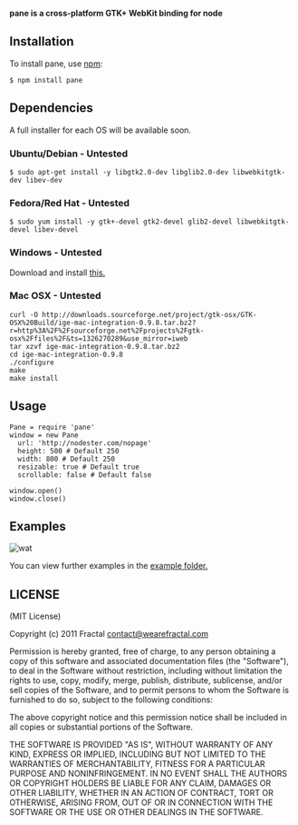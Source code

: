 **pane is a cross-platform GTK+ WebKit binding for node**


## Installation
    
To install pane, use [npm](http://github.com/isaacs/npm):

    $ npm install pane

## Dependencies

A full installer for each OS will be available soon.

### Ubuntu/Debian - Untested

    $ sudo apt-get install -y libgtk2.0-dev libglib2.0-dev libwebkitgtk-dev libev-dev

### Fedora/Red Hat - Untested

    $ sudo yum install -y gtk+-devel gtk2-devel glib2-devel libwebkitgtk-devel libev-devel
    
### Windows - Untested

Download and install [this.](http://downloads.sourceforge.net/project/gimp-win/Obsolete/GTK%2B/GTK%2B%202.10.13/gtk%2B-2.10.13-setup.exe?r=http%3A%2F%2Fsourceforge.net%2Fprojects%2Fgimp-win%2Ffiles%2FObsolete%2FGTK%252B%2FGTK%252B%25202.10.13%2F&ts=1326269861&use_mirror=superb-dca2)

### Mac OSX - Untested
    curl -O http://downloads.sourceforge.net/project/gtk-osx/GTK-OSX%20Build/ige-mac-integration-0.9.8.tar.bz2?r=http%3A%2F%2Fsourceforge.net%2Fprojects%2Fgtk-osx%2Ffiles%2F&ts=1326270289&use_mirror=iweb
    tar xzvf ige-mac-integration-0.9.8.tar.bz2
    cd ige-mac-integration-0.9.8
    ./configure
    make
    make install
    
## Usage

```coffee-script
Pane = require 'pane'
window = new Pane 
  url: 'http://nodester.com/nopage'
  height: 500 # Default 250
  width: 800 # Default 250
  resizable: true # Default true
  scrollable: false # Default false
  
window.open()
window.close()
```

## Examples

![wat](http://i.imgur.com/QSQNu.png)

You can view further examples in the [example folder.](https://github.com/wearefractal/pane/tree/master/examples)

## LICENSE

(MIT License)

Copyright (c) 2011 Fractal <contact@wearefractal.com>

Permission is hereby granted, free of charge, to any person obtaining
a copy of this software and associated documentation files (the
"Software"), to deal in the Software without restriction, including
without limitation the rights to use, copy, modify, merge, publish,
distribute, sublicense, and/or sell copies of the Software, and to
permit persons to whom the Software is furnished to do so, subject to
the following conditions:

The above copyright notice and this permission notice shall be
included in all copies or substantial portions of the Software.

THE SOFTWARE IS PROVIDED "AS IS", WITHOUT WARRANTY OF ANY KIND,
EXPRESS OR IMPLIED, INCLUDING BUT NOT LIMITED TO THE WARRANTIES OF
MERCHANTABILITY, FITNESS FOR A PARTICULAR PURPOSE AND
NONINFRINGEMENT. IN NO EVENT SHALL THE AUTHORS OR COPYRIGHT HOLDERS BE
LIABLE FOR ANY CLAIM, DAMAGES OR OTHER LIABILITY, WHETHER IN AN ACTION
OF CONTRACT, TORT OR OTHERWISE, ARISING FROM, OUT OF OR IN CONNECTION
WITH THE SOFTWARE OR THE USE OR OTHER DEALINGS IN THE SOFTWARE.
